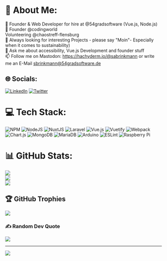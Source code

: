 # 💫 About Me:
🔭 Founder & Web Developer for hire at @54gradsoftware (Vue.js, Node.js) <br/>
🔭 Founder @codingworld<br>Volunteering @chaostreff-flensburg <br/>
👯 Always looking for interesting Projects - please say "Moin"- Especially when it comes to sustainability) <br/>
💬 Ask me about accessibility, Vue.js Development and founder stuff <br/>
📫 Follow me on Mastodon: https://hachyderm.io/@sabrinkmann or write me an E-Mail sbrinkmann@54gradsoftware.de <br/>


## 🌐 Socials:
[![LinkedIn](https://img.shields.io/badge/LinkedIn-%230077B5.svg?logo=linkedin&logoColor=white)](https://linkedin.com/in/https://www.linkedin.com/in/samuel-brinkmann-232585bb/) [![Twitter](https://img.shields.io/badge/Twitter-%231DA1F2.svg?logo=Twitter&logoColor=white)](https://twitter.com/sabrinkmann) 

# 💻 Tech Stack:
![NPM](https://img.shields.io/badge/NPM-%23000000.svg?style=for-the-badge&logo=npm&logoColor=white) ![NodeJS](https://img.shields.io/badge/node.js-6DA55F?style=for-the-badge&logo=node.js&logoColor=white) ![NuxtJS](https://img.shields.io/badge/Nuxt-black?style=for-the-badge&logo=nuxt.js&logoColor=white) ![Laravel](https://img.shields.io/badge/laravel-%23FF2D20.svg?style=for-the-badge&logo=laravel&logoColor=white) ![Vue.js](https://img.shields.io/badge/vuejs-%2335495e.svg?style=for-the-badge&logo=vuedotjs&logoColor=%234FC08D) ![Vuetify](https://img.shields.io/badge/Vuetify-1867C0?style=for-the-badge&logo=vuetify&logoColor=AEDDFF) ![Webpack](https://img.shields.io/badge/webpack-%238DD6F9.svg?style=for-the-badge&logo=webpack&logoColor=black) ![Chart.js](https://img.shields.io/badge/chart.js-F5788D.svg?style=for-the-badge&logo=chart.js&logoColor=white) ![MongoDB](https://img.shields.io/badge/MongoDB-%234ea94b.svg?style=for-the-badge&logo=mongodb&logoColor=white) ![MariaDB](https://img.shields.io/badge/MariaDB-003545?style=for-the-badge&logo=mariadb&logoColor=white) ![Arduino](https://img.shields.io/badge/-Arduino-00979D?style=for-the-badge&logo=Arduino&logoColor=white) ![ESLint](https://img.shields.io/badge/ESLint-4B3263?style=for-the-badge&logo=eslint&logoColor=white) ![Raspberry Pi](https://img.shields.io/badge/-RaspberryPi-C51A4A?style=for-the-badge&logo=Raspberry-Pi)
# 📊 GitHub Stats:
![](https://github-readme-stats.vercel.app/api?username=scammo&theme=dark&hide_border=false&include_all_commits=false&count_private=false)<br/>
![](https://github-readme-streak-stats.herokuapp.com/?user=scammo&theme=dark&hide_border=false)<br/>
![](https://github-readme-stats.vercel.app/api/top-langs/?username=scammo&theme=dark&hide_border=false&include_all_commits=false&count_private=false&layout=compact)

## 🏆 GitHub Trophies
![](https://github-profile-trophy.vercel.app/?username=scammo&theme=radical&no-frame=false&no-bg=true&margin-w=4)

### ✍️ Random Dev Quote
![](https://quotes-github-readme.vercel.app/api?type=horizontal&theme=radical)

---
[![](https://visitcount.itsvg.in/api?id=scammo&icon=0&color=0)](https://visitcount.itsvg.in)

<!-- Proudly created with GPRM ( https://gprm.itsvg.in ) -->
